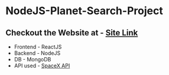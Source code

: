 # NodeJS-Planet-Search-Project
## Checkout the Website at - [Site Link](https://polar-hamlet-81045.herokuapp.com/)

* Frontend - ReactJS
* Backend - NodeJS
* DB - MongoDB
* API used - [SpaceX API](https://github.com/r-spacex/SpaceX-API)

